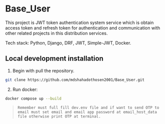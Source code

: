 # Base_User

This project is JWT token authentication system service which is obtain access token and refresh token for authentication and communication with other related projects in this distribution services.

Tech stack: Python, Django, DRF, JWT, Simple-JWT, Docker.


## Local development installation
1. Begin with pull the repository.

```bash
git clone https://github.com/mdshahadothosen2001/Base_User.git
```

2. Run docker:

```bash
docker compose up --build
```

> `Remember must full fill dev.env file and if want to send OTP to email must set email and email app password at email_host_data file otherwise print OTP at terminal.`
